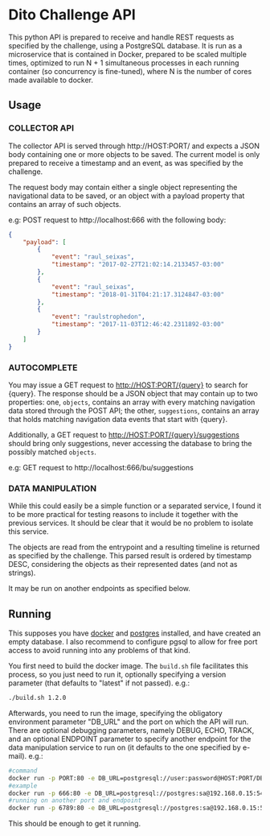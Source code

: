 # Dito Challenge API #

This python API is prepared to receive and handle REST requests as specified by the challenge, using a PostgreSQL database. It is run as a microservice that is contained in Docker, prepared to be scaled multiple times, optimized to run N + 1 simultaneous processes in each running container (so concurrency is fine-tuned), where N is the number of cores made available to docker.

## Usage ##

### COLLECTOR API ###

The collector API is served through http://HOST:PORT/ and expects a JSON body containing one or more objects to be saved. The current model is only prepared to receive a timestamp and an event, as was specified by the challenge.

The request body may contain either a single object representing the navigational data to be saved, or an object with a payload property that contains an array of such objects.

e.g: POST request to http://localhost:666 with the following body:
```json
{
	"payload": [
		{
			"event": "raul_seixas",
			"timestamp": "2017-02-27T21:02:14.2133457-03:00"
		},
		{
			"event": "raul_seixas",
			"timestamp": "2018-01-31T04:21:17.3124847-03:00"
		},
		{
			"event": "raulstrophedon",
			"timestamp": "2017-11-03T12:46:42.2311892-03:00"
		}
	]
}
```

### AUTOCOMPLETE ###

You may issue a GET request to [http://HOST:PORT/{query}](http://HOST:PORT/{query}) to search for {query}. The response should be a JSON object that may contain up to two properties: one, `objects`, contains an array with every matching navigation data stored through the POST API; the other, `suggestions`, contains an array that holds matching navigation data events that start with {query}.

Additionally, a GET request to [http://HOST:PORT/{query}/suggestions](http://HOST:PORT/{query}/suggestions) should bring only suggestions, never accessing the database to bring the possibly matched `objects`.

e.g: GET request to http://localhost:666/bu/suggestions

### DATA MANIPULATION ###

While this could easily be a simple function or a separated service, I found it to be more practical for testing reasons to include it together with the previous services. It should be clear that it would be no problem to isolate this service.

The objects are read from the entrypoint and a resulting timeline is returned as specified by the challenge. This parsed result is ordered by timestamp DESC, considering the objects as their represented dates (and not as strings).

It may be run on another endpoints as specified below.

## Running ##

This supposes you have [docker](https://www.docker.com/) and [postgres](https://www.postgresql.org/) installed, and have created an empty database. I also recommend to configure pgsql to allow for free port access to avoid running into any problems of that kind.

You first need to build the docker image. The `build.sh` file facilitates this process, so you just need to run it, optionally specifying a version parameter (that defaults to "latest" if not passed).
e.g.:
```bash
./build.sh 1.2.0
```

Afterwards, you need to run the image, specifying the obligatory environment parameter "DB_URL" and the port on which the API will run. There are optional debugging parameters, namely DEBUG, ECHO, TRACK, and an optional ENDPOINT parameter to specify another endpoint for the data manipulation service to run on (it defaults to the one specified by e-mail).
e.g.:
```bash
#command
docker run -p PORT:80 -e DB_URL=postgresql://user:password@HOST:PORT/DBNAME vihainen-rest:latest
#example
docker run -p 666:80 -e DB_URL=postgresql://postgres:sa@192.168.0.15:5432/dito vihainen-rest:latest
#running on another port and endpoint
docker run -p 6789:80 -e DB_URL=postgresql://postgres:sa@192.168.0.15:5432/dito -e ENDPOINT=https://example.api.endpoint/dito/payload vihainen-rest:latest
```

This should be enough to get it running.

